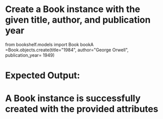 
# Create a Book instance with the given title, author, and publication year
from bookshelf.models import Book
 bookA =Book.objects.create(title="1984", author="George Orwell", publication_year= 1949)
# Expected Output:
# A Book instance is successfully created with the provided attributes
